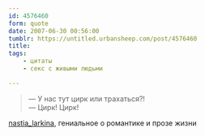 ```yaml
---
id: 4576460
form: quote
date: 2007-06-30 00:56:00
tumblr: https://untitled.urbansheep.com/post/4576460
title: 
tags:
    - цитаты
    - секс с живыми людьми

---
```


<blockquote>
— У нас тут цирк или трахаться?!<br/>
— Цирк! Цирк!
</blockquote>

<a href="http://urbansheep.livejournal.com/1551954.html?replyto=6196562">nastia_larkina</a>,  гениальное о романтике и прозе жизни
